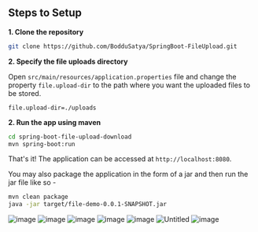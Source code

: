 ## Steps to Setup

**1. Clone the repository** 

```bash
git clone https://github.com/BodduSatya/SpringBoot-FileUpload.git
```

**2. Specify the file uploads directory**

Open `src/main/resources/application.properties` file and change the property `file.upload-dir` to the path where you want the uploaded files to be stored.

```
file.upload-dir=./uploads
```

**2. Run the app using maven**

```bash
cd spring-boot-file-upload-download
mvn spring-boot:run
```

That's it! The application can be accessed at `http://localhost:8080`.

You may also package the application in the form of a jar and then run the jar file like so -

```bash
mvn clean package
java -jar target/file-demo-0.0.1-SNAPSHOT.jar
```
![image](https://user-images.githubusercontent.com/24984593/145667259-ae150d59-6523-49d4-9a7a-16273b3ada24.png)
![image](https://user-images.githubusercontent.com/24984593/145667282-1bc85e44-cbd2-497c-b08d-c35b83eb3ddf.png)
![image](https://user-images.githubusercontent.com/24984593/145667292-4fbb1abf-39b2-44e3-8937-19d5d4d2df7f.png)
![image](https://user-images.githubusercontent.com/24984593/145667300-18652c8a-402f-4415-98e0-60a9dbf31497.png)
![image](https://user-images.githubusercontent.com/24984593/145667323-1935bc7b-b50e-4850-8159-5a1a470d0d25.png)
![Untitled](https://user-images.githubusercontent.com/24984593/145667539-5c929168-3a7c-415a-ab60-15e26bbc37b3.png)
![image](https://user-images.githubusercontent.com/24984593/145667467-d8ea04a8-f12c-4200-b26d-47a40d385b0d.png)

